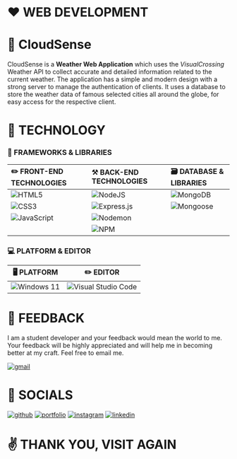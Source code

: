 # **❤️ WEB DEVELOPMENT**

# **📂 CloudSense**

CloudSense is a **Weather Web Application** which uses the _VisualCrossing_ Weather API to collect accurate and detailed information related to the current weather. The application has a simple and modern design with a strong server to manage the authentication of clients. It uses a database to store the weather data of famous selected cities all around the globe, for easy access for the respective client.

# 🤖 TECHNOLOGY

### 🚀 FRAMEWORKS & LIBRARIES

| ✏️ FRONT-END TECHNOLOGIES | ⚒️ BACK-END TECHNOLOGIES | 🗃️ DATABASE & LIBRARIES |
| :- | :- | :- |
| ![HTML5](https://img.shields.io/badge/html5-%23E34F26.svg?style=for-the-badge&logo=html5&logoColor=white) | ![NodeJS](https://img.shields.io/badge/node.js-darkgreen?style=for-the-badge&logo=node.js&logoColor=white) | ![MongoDB](https://img.shields.io/badge/MongoDB-%234ea94f.svg?style=for-the-badge&logo=mongodb&logoColor=white) |
| ![CSS3](https://img.shields.io/badge/css3-%231572B6.svg?style=for-the-badge&logo=css3&logoColor=white) | ![Express.js](https://img.shields.io/badge/express.js-%23404d59.svg?style=for-the-badge&logo=express&logoColor=%2361DAFB) | ![Mongoose](https://img.shields.io/badge/mongoose-%23DD0031.svg?style=for-the-badge&logoColor=white) |
![JavaScript](https://img.shields.io/badge/javascript-%23323330.svg?style=for-the-badge&logo=javascript&logoColor=%23F7DF1E) | ![Nodemon](https://img.shields.io/badge/NODEMON-%23323330.svg?style=for-the-badge&logo=nodemon&logoColor=%BBDEAD)| |
| | ![NPM](https://img.shields.io/badge/NPM-%23CB3837.svg?style=for-the-badge&logo=npm&logoColor=white) |

### 💻 PLATFORM & EDITOR

| 🖥️ PLATFORM | ✏️ EDITOR |
| :-: | :-: |
| ![Windows 11](https://img.shields.io/badge/Windows%2011-%230079d5.svg?style=for-the-badge&logo=Windows%2011&logoColor=white) | ![Visual Studio Code](https://img.shields.io/badge/Visual%20Studio%20Code-0008b7.svg?style=for-the-badge&logo=visual-studio-code&logoColor=white)

# **💎 FEEDBACK**

I am a student developer and your feedback would mean the world to me. Your feedback will be highly appreciated and will help me in becoming better at my craft. Feel free to email me.

[![gmail](https://img.shields.io/badge/your_feedback_is_appreciated-1f0799?style=for-the-badge&logo=gmail&logoColor=f02114)](mailto:ryanndmello10@gmail.com)

# **🔗 SOCIALS**

[![github](https://img.shields.io/badge/my_github-000?style=for-the-badge&logo=github&logoColor=white)](https://github.com/RyxnDmello)
[![portfolio](https://img.shields.io/badge/my_portfolio-03005C?style=for-the-badge&logo=ko-fi&logoColor=white)]()
[![instagram](https://img.shields.io/badge/my_instagram-f02114?style=for-the-badge&logo=instagram&logoColor=white)](https://www.instagram.com/ryxndmello10/)
[![linkedin](https://img.shields.io/badge/my_linkedin-0A66C2?style=for-the-badge&logo=linkedin&logoColor=white)](https://www.linkedin.com/in/ryanndmello)

# **✌️ THANK YOU, VISIT AGAIN**
